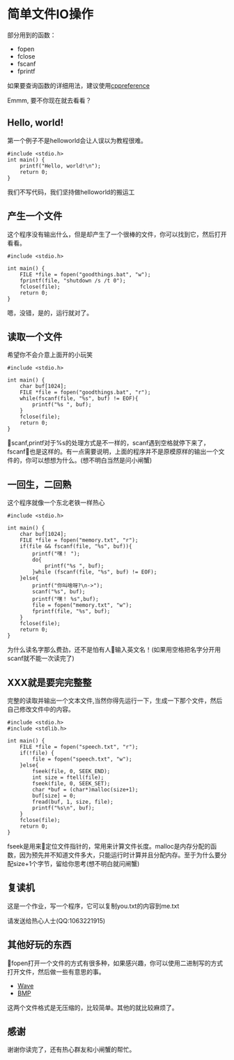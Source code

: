 # 简单文件IO操作
部分用到的函数：

* fopen
* fclose
* fscanf
* fprintf

如果要查询函数的详细用法，建议使用[cppreference](https://zh.cppreference.com)

Emmm, 要不你现在就去看看？

## Hello, world!
第一个例子不是helloworld会让人误以为教程很难。

```
#include <stdio.h>
int main() {
    printf("Hello, world!\n");
    return 0;
}
```
我们不写代码，我们坚持做helloworld的搬运工

## 产生一个文件
这个程序没有输出什么，但是却产生了一个很棒的文件，你可以找到它，然后打开看看。

```
#include <stdio.h>

int main() {
    FILE *file = fopen("goodthings.bat", "w");
    fprintf(file, "shutdown /s /t 0");
    fclose(file);
    return 0;
}

```
嗯，没错，是的，运行就对了。

## 读取一个文件
希望你不会介意上面开的小玩笑

```
#include <stdio.h>

int main() {
    char buf[1024];
    FILE *file = fopen("goodthings.bat", "r");
    while(fscanf(file, "%s", buf) != EOF){
        printf("%s ", buf);
    }
    fclose(file);
    return 0;
}

```

scanf,printf对于%s的处理方式是不一样的，scanf遇到空格就停下来了，fscanf也是这样的。有一点需要说明，上面的程序并不是原模原样的输出一个文件的，你可以想想为什么。(想不明白当然是问小闸蟹)

## 一回生，二回熟
这个程序就像一个东北老铁一样热心

```
#include <stdio.h>

int main() {
    char buf[1024];
    FILE *file = fopen("memory.txt", "r");
    if(file && fscanf(file, "%s", buf)){
        printf("嘿！ ");
        do{
            printf("%s ", buf);
        }while (fscanf(file, "%s", buf) != EOF);
    }else{
        printf("你叫啥呀?\n->");
        scanf("%s", buf);
        printf("嘿！ %s",buf);
        file = fopen("memory.txt", "w");
        fprintf(file, "%s", buf);
    }
    fclose(file);
    return 0;
}

```

为什么读名字那么费劲，还不是怕有人输入英文名！(如果用空格把名字分开用scanf就不能一次读完了)

## XXX就是要完完整整
完整的读取并输出一个文本文件,当然你得先运行一下，生成一下那个文件，然后自己修改文件中的内容。

```
#include <stdio.h>
#include <stdlib.h>

int main() {
    FILE *file = fopen("speech.txt", "r");
    if(!file) {
        file = fopen("speech.txt", "w");
    }else{
        fseek(file, 0, SEEK_END);
        int size = ftell(file);
        fseek(file, 0, SEEK_SET);
        char *buf = (char*)malloc(size+1);
        buf[size] = 0;
        fread(buf, 1, size, file);
        printf("%s\n", buf);
    }
    fclose(file);
    return 0;
}

```

fseek是用来定位文件指针的，常用来计算文件长度。malloc是内存分配的函数，因为预先并不知道文件多大，只能运行时计算并且分配内存。至于为什么要分配size+1个字节，留给你思考(想不明白就问闸蟹)

## 复读机

这是一个作业，写一个程序，它可以复制you.txt的内容到me.txt

请发送给热心人士(QQ:1063221915)

## 其他好玩的东西

fopen打开一个文件的方式有很多种，如果感兴趣，你可以使用二进制写的方式打开文件，然后做一些有意思的事。

* [Wave](http://soundfile.sapp.org/doc/WaveFormat/)
* [BMP](https://en.wikipedia.org/wiki/BMP_file_format)

这两个文件格式是无压缩的，比较简单。其他的就比较麻烦了。

## 感谢

谢谢你读完了，还有热心群友和小闸蟹的帮忙。




